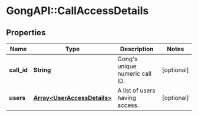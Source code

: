 # GongAPI::CallAccessDetails

## Properties
Name | Type | Description | Notes
------------ | ------------- | ------------- | -------------
**call_id** | **String** | Gong&#x27;s unique numeric call ID. | [optional] 
**users** | [**Array&lt;UserAccessDetails&gt;**](UserAccessDetails.md) | A list of users having access. | [optional] 

